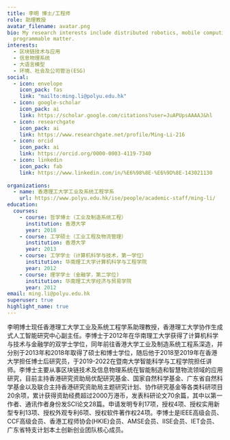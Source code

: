 ```yaml
---
title: 李明 博士/工程师
role: 助理教授
avatar_filename: avatar.png
bio: My research interests include distributed robotics, mobile computing and
  programmable matter.
interests:
  - 区块链技术与应用
  - 信息物理系统
  - 大语言模型
  - 环境、社会及公司管治(ESG)
social:
  - icon: envelope
    icon_pack: fas
    link: "mailto:ming.li@polyu.edu.hk"
  - icon: google-scholar
    icon_pack: ai
    link: https://scholar.google.com/citations?user=JuAPUpsAAAAJ&hl
  - icon: researchgate
    icon_pack: ai
    link: https://www.researchgate.net/profile/Ming-Li-216
  - icon: orcid
    icon_pack: ai
    link: https://orcid.org/0000-0003-4119-7340
  - icon: linkedin
    icon_pack: fab
    link: https://www.linkedin.com/in/%E6%98%8E-%E6%9D%8E-143021130
    
organizations:
  - name: 香港理工大学工业及系统工程学系
    url: https://www.polyu.edu.hk/ise/people/academic-staff/ming-li/
education:
  courses:
    - course: 哲学博士（工业及制造系统工程）
      institution: 香港大学 
      year: 2018
    - course: 工学硕士（工业工程及物流管理）
      institution: 香港大学
      year: 2013
    - course: 工学学士（计算机科学与技术，第一学位）
      institution: 华南理工大学计算机科学与工程学院
      year: 2012
    - course: 理学学士（金融学，第二学位)
      institution: 华南理工大学经济与贸易学院
      year: 2012
email: ming.li@polyu.edu.hk
superuser: true
highlight_name: true
---
```

李明博士现任香港理工大学工业及系统工程学系助理教授，香港理工大学协作生成式人工智能研究中心副主任。李博士于2012年在华南理工大学获得了计算机科学与技术与金融学的双学士学位，同年前往香港大学工业及制造系统工程系深造，并分别于2013年和2018年取得了硕士和博士学位，随后他于2018至2019年在香港大学担任博士后研究员，于2019-2022在暨南大学智能科学与工程学院担任讲师。李博士主要从事区块链技术及信息物理系统在智能制造和智慧物流领域的应用研究，目前主持香港研究资助局优配研究基金、国家自然科学基金、广东省自然科学基金以及联合主持香港研究资助局主题研究计划、协作研究基金等各类科研项目20余项，累计获得资助经费超过2000万港币，发表科研论文70余篇，其中以第一作者、通讯作者身份发SCI论文28篇。申请发明专利17项，授权4项、授权实用新型专利13项、授权外观专利6项、授权软件著作权24项。李博士是IEEE高级会员、CCF高级会员、香港工程师协会(HKIE)会员、AMSE会员、IISE会员、IET会员、广东省特支计划本土创新创业团队核心成员。

